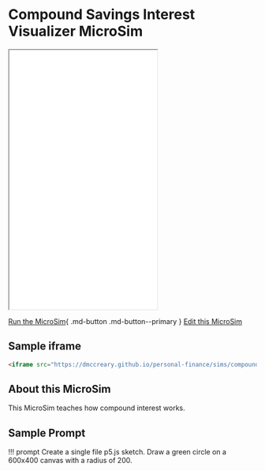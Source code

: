 # Compound Savings Interest Visualizer MicroSim

<iframe src="main.html" height="525px" scrolling="no"></iframe>

<!--
![Image Name](./image.png){ width="400" }
-->

[Run the MicroSim](main.html){ .md-button .md-button--primary }
[Edit this MicroSim](https://editor.p5js.org/dmccreary/sketches/e4qldfXYX)

## Sample iframe

```html
<iframe src="https://dmccreary.github.io/personal-finance/sims/compound-interest-visualizer/main.html" height="525px"  scrolling="no"></iframe>
```

## About this MicroSim

This MicroSim teaches how compound interest works.

## Sample Prompt

!!! prompt
  Create a single file p5.js sketch.
  Draw a green circle on a 600x400 canvas with a radius of 200.


